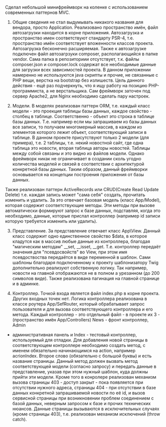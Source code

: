 Сделал небольшой минифреймворк на коленке с использованием современных паттернов MVC.

1. Общие сведения не стал выдумывать никакого названия для вендора, просто Application. Реализовано пространство имён,
файл автозагрузки находится в корне приложения. Автозагрузка и пространство имен соответствуют стандарту PSR-4, т.е.
пространство имён соответствует вложенности классов проекта. Автозагрузка бесконечно расширяемая. Также к автозагрузке
подключен файл автозагрзуки composer, располагающийся в папке vendor. Сама папка в репозиториии отсутствует, т.к.
файлы composer.json и composer.lock содержат все необходимые данные для загрузки всех зависимостей проекта.
В данном приложении намеренно не используются java скрипты и прочие, не связанные с PHP вещи, верстка на bootstrap без
излишеств. Цель данного действия - ещё раз подчеркнуть, что я ищу работу на позицию PHP-программиста, а не верстальщика.
Сам фреймворк заточен под сервер Apache2, для Nginx необходимо сделать пару настроек.

2. Модели. В моделях реализован паттерн ORM, т.е. каждый класс модели - это проекция таблицы базы данных, каждое свойство -
столбец в таблице. Соответственно - объект это строка в таблице базы данных. Т.е. например если мы запрашиваем из базы
данных все записи, то получаем многомерный массив, в каждом из элементов которого лежит объект, соответствующий записи
в таблице.
В данном проекте присутствуют только 2 модели (для примера), т.е. 2 таблицы, т.е. некий новостной сайт, где одна таблица
это новости, вторая таблица авторы новостей. Таблицы между собой связаны и это видно из файлов модели. Однако фреймворк
никак не ограничивает в создании сколь угодно количества моделей и связей в соответствии с архитектурой конкретной базы
данных. Таким образом, данный фреймворки основывается на концепции построения приложения от базы данных.

Также реализован паттерн ActiveRecords или CRUD(Create Read Update Delete) т.е. каждая запись может "сама себя" создать,
прочитать изменить и удалить. За это отвечает базовая модель (класс App/Model), которая содержит соответствующие методы.
Эти методы при вызове автоматически формируют запрос к базе данных, подставляя, когда это необходимо, данные, которые
прислал контроллер (например id записи которую требуется изменить или удалить).

3. Представление. За представление отвечает класс App\View. Данный класс содержит одно единственное свойство $data,
в которое кладутся как в массив любые данные из контроллера, благодая "магическим методам" __set, __isset, __get.
Т.е. контроллер передаёт значения для "псевдосвойств" во View, при этом имя псевдоствоства передаётся в виде переменной
в шаблон. Сами шаблоны благодаря подключенному к проекту шаблонизатору Twig дополнительно реализуют собственную логику.
Так например, новости на главной отображаются не в полном а урезанном (до 200 символов виде). Также реализована пагинация
на главной странице и в админке.

4. Контроллер. Точкой входа является файл index.php в корне проекта. Других входных точек нет. Логика контроллера реализована
в классе роутера App/SefRouter, который обрабатывает запрос пользователя и для вызова соответствующего контроллера и его метода.
Каждый контроллер - это отдельный файл - в проекте их 3 - (пространство имён App/Controllers) News - фронт контроллер, Admin
- административная панель и Index - тестовый контроллер, используемый для отладки.
Для добавления новой страницы в соответствующем контроллере необходимо создать метод, с именем обязательно начинающимся
на action, например acrionIndex. Второе слово (обязательно с большой буквы) и есть название страницы.
Данный метод должен вызвать метод соответствующей модели (согласно запросу) и передать данные в представление, указав при
этом нужный шаблон, куда должны прийти эти модели.
Кроме того в конролере реализован механизм вызова страницы 403 - доступ закрыт - пока появляется при отсутствии нужного
адреса, страницы 404 - при отсутствии в базе данных конкретной запрашиваемой новости по её id, и вызов сервисной страницы
при возникновении проблем соединением с базой данных, неверным запросом к базе и прочих технических нюансов. Данные страницы
вызываются в исключительных случаях (кроме страницы 403), т.е. реализован механизм исключений (throw catch).